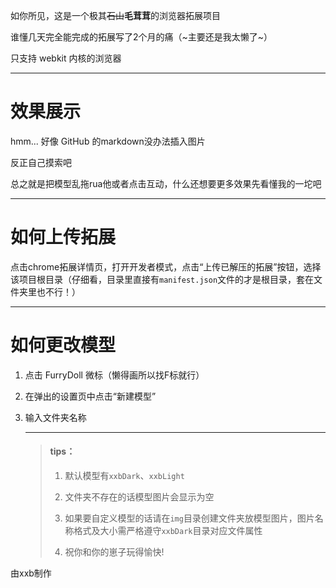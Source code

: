 如你所见，这是一个极其~~石山~~**毛茸茸**的浏览器拓展项目

谁懂几天完全能完成的拓展写了2个月的痛（~主要还是我太懒了~）

只支持 webkit 内核的浏览器

---

# 效果展示

hmm... 好像 GitHub 的markdown没办法插入图片

反正自己摸索吧

总之就是把模型乱拖rua他或者点击互动，什么还想要更多效果先看懂我的一坨吧

---

# 如何上传拓展

点击chrome拓展详情页，打开开发者模式，点击“上传已解压的拓展”按钮，选择该项目根目录（仔细看，目录里直接有```manifest.json```文件的才是根目录，套在文件夹里也不行！）

---

# 如何更改模型

1. 点击 FurryDoll 微标（懒得画所以找F标就行）

2. 在弹出的设置页中点击“新建模型”

3. 输入文件夹名称

   ---

   > #### tips：
   >
   > 1. 默认模型有```xxbDark```、```xxbLight```
   >
   > 2. 文件夹不存在的话模型图片会显示为空
   > 3. 如果要自定义模型的话请在```img```目录创建文件夹放模型图片，图片名称格式及大小需严格遵守```xxbDark```目录对应文件属性
   > 4. 祝你和你的崽子玩得愉快!

由xxb制作
